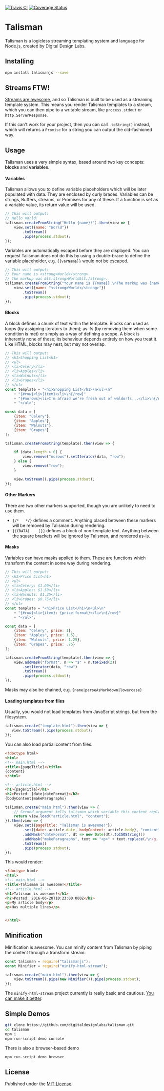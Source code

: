 [![Travis CI](https://travis-ci.org/digitaldesignlabs/talisman.svg)](https://travis-ci.org/digitaldesignlabs/talisman)
[![Coverage Status](https://coveralls.io/repos/github/digitaldesignlabs/talisman/badge.svg?branch=master)](https://coveralls.io/github/digitaldesignlabs/talisman?branch=master)

# Talisman #
Talisman is a logicless streaming templating system and language for Node.js, created by Digital Design Labs.

## Installing ##
```bash
npm install talismanjs --save
```

## Streams FTW! ##
[Streams are awesome](https://jakearchibald.com/2016/streams-ftw/), and so Talisman is built to be used as a streaming template system. This means you render Talisman templates to a stream, which you can then pipe to a writable stream, like `process.stdout` or `http.ServerResponse`.

If this can't work for your project, then you can call `.toString()` instead, which will returns a `Promise` for a string you can output the old-fashioned way.

## Usage ##
Talisman uses a very simple syntax, based around two key concepts: **blocks** and **variables**.

#### Variables ####
Talisman allows you to define variable placeholders which will be later populated with data. They are enclosed by curly braces. Variables can be strings, Buffers, streams, or Promises for any of these. If a function is set as a variable value, its return value will be used.

```js
// This will output:
// Hello World!
talisman.createFromString("Hello {name}!").then(view => {
    view.set({name: "World"})
        .toStream()
        .pipe(process.stdout);
});
```

Variables are automatically escaped before they are displayed. You can request Talisman does not do this by using a double-brace to define the variable placeholder, e.g. ```{{varName}}``` would not be escaped.

```js
// This will output:
// Your name is <strong>World</strong>.
// The markup was &lt;strong>World&lt;/strong>.
talisman.createFromString("Your name is {{name}}.\nThe markup was {name}.").then(view => {
    view.set({name: "<strong>World</strong>"})
        .toStream()
        .pipe(process.stdout);
});
````

#### Blocks ####
A block defines a chunk of text within the template. Blocks can used as loops (by assigning iterators to them); as ifs (by removing them when some condition is met) or simply as a way of defining a scope.  A block is inherently none of these; its behaviour depends entirely on how you treat it. Like HTML, blocks may nest, but may not overlap.

```js
// This will output:
// <h1>Shopping List<h1>
// <ul>
// <li>Celery</li>
// <li>Apples</li>
// <li>Walnuts</li>
// <li>Grapes</li>
// </ul>
const template = "<h1>Shopping List</h1>\n<ul>\n"
    + "{#row}<li>{item}</li>\n{/row}"
    + "{#norows}<li>I'm afraid we're fresh out of waldorfs...</li>\n{/norows}"
    + "</ul>";

const data = [
    {item: "Celery"},
    {item: "Apples"},
    {item: "Walnuts"},
    {item: "Grapes"}
];

talisman.createFromString(template).then(view => {

    if (data.length > 0) {
        view.remove("norows").setIterator(data, "row");
    } else {
        view.remove("row");
    }

    view.toStream().pipe(process.stdout);
});
```

#### Other Markers ####
There are two other markers supported, though you are unlikely to need to use them.
- ```{/*   */}``` defines a comment. Anything placed between these markers will be removed by Talisman during rendering.
- ```{{CDATA[    ]}}``` defines a block of non-template text. Anything between the square brackets will be ignored by Talisman, and rendered as-is.

#### Masks ####
Variables can have masks applied to them. These are functions which transform the content in some way during rendering.

```js
// This will output:
// <h1>Price List<h1>
// <ul>
// <li>Celery: $1.00</li>
// <li>Apples: $1.50</li>
// <li>Walnuts: $1.25</li>
// <li>Grapes: $0.75</li>
// </ul>
const template = "<h1>Price List</h1>\n<ul>\n"
    + "{#row}<li>{item}: {price|format}</li>\n{/row}"
    + "</ul>";

const data = [
    {item: "Celery", price: 1},
    {item: "Apples", price: 1.5},
    {item: "Walnuts", price: 1.25},
    {item: "Grapes", price: .75}
];

talisman.createFromString(template).then(view => {
    view.addMask("format", n => "$" + n.toFixed(2))
        .setIterator(data, "row")
        .toStream()
        .pipe(process.stdout);
});
```

Masks may also be chained, e.g. ```{name|parseAsMarkdown|lowercase}```

#### Loading templates from files ####
Usually, you would not load templates from JavaScript strings, but from the filesystem.
```js
talisman.create("template.html").then(view => {
   view.toStream().pipe(process.stdout);
});
```
You can also load partial content from files.
```html
<!doctype html>
<html>
<!-- main.html -->
<title>{pageTitle}</title>
{content}
</html>
```
```html
<!-- article.html -->
<h1>{pageTitle}</h1>
<h2>Posted: {date|dateFormat}</h2>
{bodyContent|makeParagraphs}
```
```js
talisman.create("main.html").then(view => {
    // Second argument tells talisman which variable this content replaces
    return view.load("article.html", "content");
}).then(view => {
    view.set({pageTitle: "Talisman is awesome!"})
        .set({date: article.date, bodyContent: article.body}, "content")
        .addMask("dateFormat", dt => new Date(dt).toISOString())
        .addMask("makeParagraphs", text => "<p>" + text.replace(/\n/g, "</p>\n<p>") + "</p>\n")
        .toStream()
        .pipe(process.stdout);
});
```
This would render:
```html
<!doctype html>
<html>
<!-- main.html -->
<title>Talisman is awesome!</title>
<!-- article.html -->
<h1>Talisman is awesome!</h1>
<h2>Posted: 2016-06-20T10:23:00.000Z</h2>
<p>My article body</p>
<p>Has multiple lines</p>


</html>
```

## Minification ##
Minification is awesome. You can minify content from Talisman by piping the content through a transform stream.

```js
const talisman = require("talismanjs");
const Minifier = require("minify-html-stream");

talisman.create("main.html").then(view => {
    view.toStream().pipe(new Minifier()).pipe(process.stdout);
});
```

The `minify-html-stream` project currently is really basic and cautious. [You can make it better](https://github.com/digitaldesignlabs/minify-html-stream).

## Simple Demos ##
```bash
git clone https://github.com/digitaldesignlabs/talisman.git
cd talisman
npm i
npm run-script demo console
```

There is also a browser-based demo

```bash
npm run-script demo browser
```

## License ##
Published under the [MIT License](http://opensource.org/licenses/MIT).
